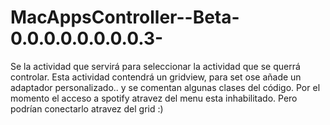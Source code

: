 MacAppsController--Beta-0.0.0.0.0.0.0.0.3-
==========================================
Se la actividad que servirá para seleccionar la actividad que se querrá controlar. Esta actividad contendrá un gridview, para set ose añade un adaptador personalizado.. y se comentan algunas clases del código. Por el momento el acceso a spotify atravez del menu esta inhabilitado. Pero podrían conectarlo atravez del grid :)
